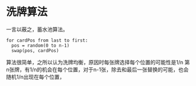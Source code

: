 # 洗牌算法

一言以蔽之，蓄水池算法。

```
for cardPos from last to first:
  pos = random(0 to n-1)
  swap(pos, cardPos)
```

算法很简单，之所以认为洗牌均衡，原因时每张牌选择每个位置的可能性是1/n
第n张牌，有1/n的机会在每个位置，对于n-1张，除去和最后一张替换的可能，也会随机1/n出现在每个位置，
